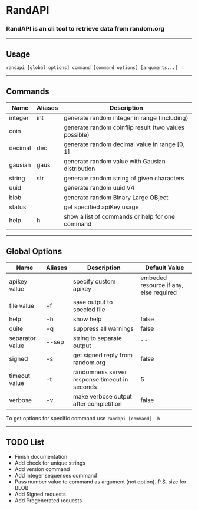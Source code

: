 # RandAPI
### RandAPI is an cli tool to retrieve data from random.org

---

## Usage
```
randapi [global options] command [command options] [arguments...]
```

---

## Commands

| Name    | Aliases | Description                                           |
| ------- | ------- | ----------------------------------------------------- |
| integer | int     | generate random integer in range (including)          |
| coin    |         | generate random coinflip result (two values possible) |
| decimal | dec     | generate random decimal value in range [0, 1]         |
| gausian | gaus    | generate random value with Gausian distribution       |
| string  | str     | generate random string of given characters            |
| uuid    |         | generate random uuid V4                               |
| blob    |         | generate random Binary Large OBject                   |
| status  |         | get specified apiKey usage                            |
| help    | h       | show a list of commands or help for one command       |

---

## Global Options

| Name            | Aliases | Description                                   | Default Value                          |
| --------------- | ------- | --------------------------------------------- | -------------------------------------- |
| apikey value    |         | specify custom apikey                         | embeded resource if any, else required |
| file value      | -f      | save output to specied file                   |                                        |
| help            | -h      | show help                                     | false                                  |
| quite           | -q      | suppress all warnings                         | false                                  |
| separator value | --sep   | string to separate output                     | " "                                    |
| signed          | -s      | get signed reply from random.org              | false                                  |
| timeout value   | -t      | randomness server response timeout in seconds | 5                                      |
| verbose         | -v      | make verbose output after completition        | false                                  |

To get options for specific command use `randapi [command] -h`

---

## TODO List

- Finish documentation
- Add check for unique strings
- Add version command
- Add integer sequenses command
- Pass number value to command as argument (not option). P.S. size for BLOB
- Add Signed requests
- Add Pregenerated requests

